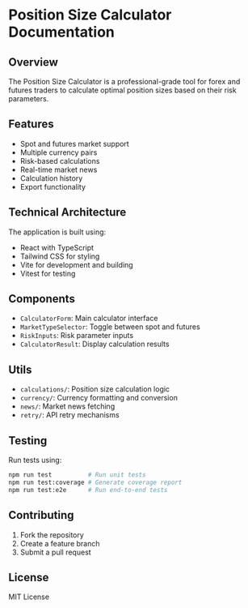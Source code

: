 # Position Size Calculator Documentation

## Overview
The Position Size Calculator is a professional-grade tool for forex and futures traders to calculate optimal position sizes based on their risk parameters.

## Features
- Spot and futures market support
- Multiple currency pairs
- Risk-based calculations
- Real-time market news
- Calculation history
- Export functionality

## Technical Architecture
The application is built using:
- React with TypeScript
- Tailwind CSS for styling
- Vite for development and building
- Vitest for testing

## Components
- `CalculatorForm`: Main calculator interface
- `MarketTypeSelector`: Toggle between spot and futures
- `RiskInputs`: Risk parameter inputs
- `CalculatorResult`: Display calculation results

## Utils
- `calculations/`: Position size calculation logic
- `currency/`: Currency formatting and conversion
- `news/`: Market news fetching
- `retry/`: API retry mechanisms

## Testing
Run tests using:
```bash
npm run test          # Run unit tests
npm run test:coverage # Generate coverage report
npm run test:e2e      # Run end-to-end tests
```

## Contributing
1. Fork the repository
2. Create a feature branch
3. Submit a pull request

## License
MIT License